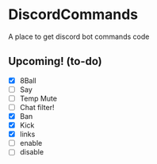 
# DiscordCommands
A place to get discord bot commands code

## Upcoming! (to-do)

 - [x] 8Ball
 - [ ] Say
 - [ ] Temp Mute
 - [ ] Chat filter!
 - [x] Ban
 - [x] Kick
 - [x] links
 - [ ] enable
 - [ ] disable
